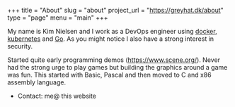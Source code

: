 +++
title = "About"
slug =  "about"
project_url = "https://greyhat.dk/about"
type = "page"
menu = "main"
+++

My name is Kim Nielsen and I work as a DevOps engineer using [docker](https://www.docker.com/), [kubernetes](https://kubernetes.io/) and [Go](https://golang.org/). As you might notice I also have a strong interest in security.

Started quite early programming demos (https://www.scene.org/). Never had the strong urge to play games but building the graphics around a game was fun. This started with Basic, Pascal and then moved to C and x86 assembly language.

* Contact: me@ this website
